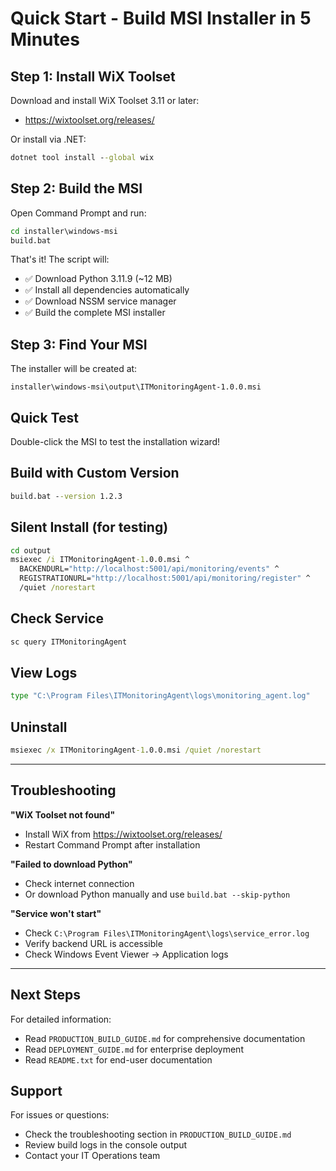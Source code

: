 # Quick Start - Build MSI Installer in 5 Minutes

## Step 1: Install WiX Toolset

Download and install WiX Toolset 3.11 or later:
- https://wixtoolset.org/releases/

Or install via .NET:
```cmd
dotnet tool install --global wix
```

## Step 2: Build the MSI

Open Command Prompt and run:

```cmd
cd installer\windows-msi
build.bat
```

That's it! The script will:
- ✅ Download Python 3.11.9 (~12 MB)
- ✅ Install all dependencies automatically
- ✅ Download NSSM service manager
- ✅ Build the complete MSI installer

## Step 3: Find Your MSI

The installer will be created at:
```
installer\windows-msi\output\ITMonitoringAgent-1.0.0.msi
```

## Quick Test

Double-click the MSI to test the installation wizard!

## Build with Custom Version

```cmd
build.bat --version 1.2.3
```

## Silent Install (for testing)

```cmd
cd output
msiexec /i ITMonitoringAgent-1.0.0.msi ^
  BACKENDURL="http://localhost:5001/api/monitoring/events" ^
  REGISTRATIONURL="http://localhost:5001/api/monitoring/register" ^
  /quiet /norestart
```

## Check Service

```cmd
sc query ITMonitoringAgent
```

## View Logs

```cmd
type "C:\Program Files\ITMonitoringAgent\logs\monitoring_agent.log"
```

## Uninstall

```cmd
msiexec /x ITMonitoringAgent-1.0.0.msi /quiet /norestart
```

---

## Troubleshooting

**"WiX Toolset not found"**
- Install WiX from https://wixtoolset.org/releases/
- Restart Command Prompt after installation

**"Failed to download Python"**
- Check internet connection
- Or download Python manually and use `build.bat --skip-python`

**"Service won't start"**
- Check `C:\Program Files\ITMonitoringAgent\logs\service_error.log`
- Verify backend URL is accessible
- Check Windows Event Viewer → Application logs

---

## Next Steps

For detailed information:
- Read `PRODUCTION_BUILD_GUIDE.md` for comprehensive documentation
- Read `DEPLOYMENT_GUIDE.md` for enterprise deployment
- Read `README.txt` for end-user documentation

## Support

For issues or questions:
- Check the troubleshooting section in `PRODUCTION_BUILD_GUIDE.md`
- Review build logs in the console output
- Contact your IT Operations team

